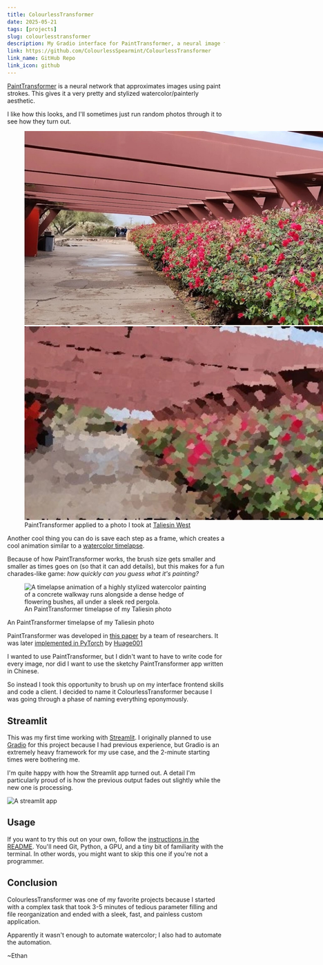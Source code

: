 ```yaml
---
title: ColourlessTransformer
date: 2025-05-21
tags: [projects]
slug: colourlesstransformer
description: My Gradio interface for PaintTransformer, a neural image filter that turns photos into paint timelapses
link: https://github.com/ColourlessSpearmint/ColourlessTransformer
link_name: GitHub Repo
link_icon: github
---
```


[PaintTransformer](https://github.com/Huage001/PaintTransformer) is a neural network that approximates images using paint strokes. This gives it a very pretty and stylized watercolor/painterly aesthetic.

I like how this looks, and I'll sometimes just run random photos through it to see how they turn out.

<figure>
    <div class="juxtapose-container">
        <div class="juxtapose" style="width: 1000px;">
            <img src="https://github.com/ColourlessSpearmint/ColourlessTransformer/raw/main/images/walkway.jpg" alt="A concrete walkway runs alongside a dense hedge of flowering bushes, all under a sleek red pergola.">
            <img src="https://github.com/ColourlessSpearmint/ColourlessTransformer/raw/main/images/walkway_painttransformer.jpg" alt="A highly stylized watercolor of a concrete walkway runs alongside a dense hedge of flowering bushes, all under a sleek red pergola.">
        </div>
    </div>
    <figcaption>PaintTransformer applied to a photo I took at <a href="https://franklloydwright.org/taliesin-west/">Taliesin West</a></figcaption>
</figure>

Another cool thing you can do is save each step as a frame, which creates a cool animation similar to a [watercolor timelapse](https://youtu.be/1rc0qmqcqMY).

Because of how PaintTransformer works, the brush size gets smaller and smaller as times goes on (so that it can add details), but this makes for a fun charades-like game: *how quickly can you guess what it's painting?*

<figure>
    <img style="width: 1000px;" src="https://github.com/ColourlessSpearmint/ColourlessTransformer/raw/main/images/walkway.gif" alt="A timelapse animation of a highly stylized watercolor painting of a concrete walkway runs alongside a dense hedge of flowering bushes, all under a sleek red pergola.">
    <figcaption>An PaintTransformer timelapse of my Taliesin photo</figcaption>
</figure>

An PaintTransformer timelapse of my Taliesin photo

PaintTransformer was developed in [this paper](https://arxiv.org/abs/2108.03798) by a team of researchers. It was later [implemented in PyTorch](https://github.com/Huage001/PaintTransformer) by [Huage001](https://github.com/Huage001)

I wanted to use PaintTransformer, but I didn't want to have to write code for every image, nor did I want to use the sketchy PaintTransformer app written in Chinese.

So instead I took this opportunity to brush up on my interface frontend skills and code a client. I decided to name it ColourlessTransformer because I was going through a phase of naming everything eponymously.

## Streamlit

This was my first time working with [Streamlit](https://streamlit.io/). I originally planned to use [Gradio](https://www.gradio.app/) for this project because I had previous experience, but Gradio is an extremely heavy framework for my use case, and the 2-minute starting times were bothering me.

I'm quite happy with how the Streamlit app turned out. A detail I'm particularly proud of is how the previous output fades out slightly while the new one is processing.

![A streamlit app](../../images/colourlesstransformer_streamlit.webp)

## Usage

If you want to try this out on your own, follow the [instructions in the README](https://github.com/ColourlessSpearmint/ColourlessTransformer?tab=readme-ov-file#usage). You'll need Git, Python, a GPU, and a tiny bit of familiarity with the terminal. In other words, you might want to skip this one if you're not a programmer.

## Conclusion

ColourlessTransformer was one of my favorite projects because I started with a complex task that took 3-5 minutes of tedious parameter filling and file reorganization and ended with a sleek, fast, and painless custom application.

Apparently it wasn't enough to automate watercolor; I also had to automate the automation.

~Ethan
